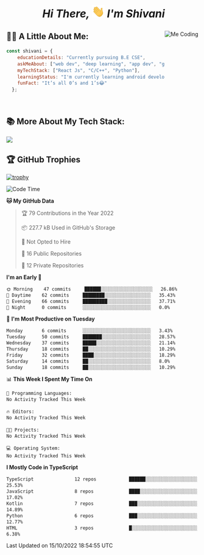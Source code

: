 # <p align="center">️ _Hi There, <img src="https://raw.githubusercontent.com/SanjayDevTech/SanjayDevTech/master/assets/wave.gif" alt="waving hand" width="33px"> I'm Shivani_</p>

<img align="right" alt="Me Coding" height="200" src="https://media.giphy.com/media/L1R1tvI9svkIWwpVYr/giphy.gif">

## 👩‍💻 **A Little About Me:**
```jsx
const shivani = {
    educationDetails: "Currently pursuing B.E CSE",
    askMeAbout: ["web dev", "deep learning", "app dev", "gardening"],
    myTechStack: ["React Js", "C/C++", "Python"],
    learningStatus: "I'm currently learning android development",
    funFact: "It’s all 0’s and 1’s😂"
  };
```

<br/>

## 📚 **More About My Tech Stack:**

   <img align="center" src="https://github-readme-stats.vercel.app/api/top-langs/?username=shivu-srk&layout=compact&theme=vue-dark"/>
   <br/>
   
## 🏆 GitHub Trophies

[![trophy](https://github-profile-trophy.vercel.app/?username=shivu-srk&theme=nord&column=7)](https://github.com/ryo-ma/github-profile-trophy)

<!--START_SECTION:waka-->
![Code Time](http://img.shields.io/badge/Code%20Time-278%20hrs%2029%20mins-blue)

**🐱 My GitHub Data** 

> 🏆 79 Contributions in the Year 2022
 > 
> 📦 227.7 kB Used in GitHub's Storage 
 > 
> 🚫 Not Opted to Hire
 > 
> 📜 16 Public Repositories 
 > 
> 🔑 12 Private Repositories  
 > 
**I'm an Early 🐤** 

```text
🌞 Morning    47 commits     ██████░░░░░░░░░░░░░░░░░░░   26.86% 
🌆 Daytime    62 commits     ████████░░░░░░░░░░░░░░░░░   35.43% 
🌃 Evening    66 commits     █████████░░░░░░░░░░░░░░░░   37.71% 
🌙 Night      0 commits      ░░░░░░░░░░░░░░░░░░░░░░░░░   0.0%

```
📅 **I'm Most Productive on Tuesday** 

```text
Monday       6 commits      ░░░░░░░░░░░░░░░░░░░░░░░░░   3.43% 
Tuesday      50 commits     ███████░░░░░░░░░░░░░░░░░░   28.57% 
Wednesday    37 commits     █████░░░░░░░░░░░░░░░░░░░░   21.14% 
Thursday     18 commits     ██░░░░░░░░░░░░░░░░░░░░░░░   10.29% 
Friday       32 commits     ████░░░░░░░░░░░░░░░░░░░░░   18.29% 
Saturday     14 commits     ██░░░░░░░░░░░░░░░░░░░░░░░   8.0% 
Sunday       18 commits     ██░░░░░░░░░░░░░░░░░░░░░░░   10.29%

```


📊 **This Week I Spent My Time On** 

```text
💬 Programming Languages: 
No Activity Tracked This Week

🔥 Editors: 
No Activity Tracked This Week

🐱‍💻 Projects: 
No Activity Tracked This Week

💻 Operating System: 
No Activity Tracked This Week

```

**I Mostly Code in TypeScript** 

```text
TypeScript               12 repos            ██████░░░░░░░░░░░░░░░░░░░   25.53% 
JavaScript               8 repos             ████░░░░░░░░░░░░░░░░░░░░░   17.02% 
Kotlin                   7 repos             ███░░░░░░░░░░░░░░░░░░░░░░   14.89% 
Python                   6 repos             ███░░░░░░░░░░░░░░░░░░░░░░   12.77% 
HTML                     3 repos             █░░░░░░░░░░░░░░░░░░░░░░░░   6.38%

```



 Last Updated on 15/10/2022 18:54:55 UTC
<!--END_SECTION:waka-->
